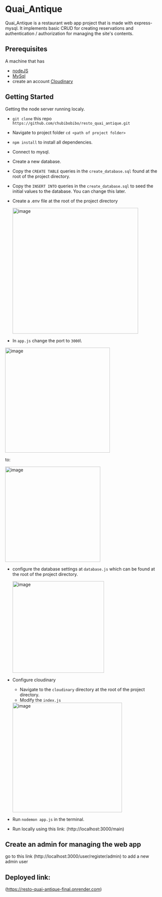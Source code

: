 # Quai_Antique

Quai_Antique is a restaurant web app project that is made with express-mysql. It implements basic CRUD for creating reservations and authentication / authorization for managing the site's contents.

## Prerequisites
A machine that has
- [nodeJS](https://nodejs.org/en)
- [MySql](https://dev.mysql.com/downloads/installer/)
- create an account [Cloudinary](https://cloudinary.com/users/register_free)

## Getting Started

Getting the node server running localy.
- `git clone` this repo `https://github.com/chubibobibo/resto_quai_antique.git`
- Navigate to project folder `cd <path of project folder>`
- `npm install` to install all dependencies.
- Connect to mysql.
- Create a new database.
- Copy the `CREATE TABLE` queries in the `create_database.sql` found at the root of the project directory.
- Copy the `INSERT INTO` queries in the `create_database.sql` to seed the initial values to the database. You can change this later.
- Create a .env file at the root of the project directory

    <img width="405" alt="image" src="https://user-images.githubusercontent.com/105818713/235437065-42613c24-91bd-4aee-a29c-ed3d125f7903.png">
   
- In `app.js` change the port to `3000`\

<img width="338" alt="image" src="https://user-images.githubusercontent.com/105818713/235450880-ea181b0e-46d3-40ab-858c-2dbedaa68810.png">

to:

<img width="307" alt="image" src="https://user-images.githubusercontent.com/105818713/235450999-238c5b35-6544-4646-8dd4-ccba1e235d3b.png">


- configure the database settings at `database.js` which can be found at the root of the project directory.

    <img width="295" alt="image" src="https://user-images.githubusercontent.com/105818713/235437270-c49f55ef-e8ff-445e-9b37-c00d1273fa6c.png">



- Configure cloudinary
  - Navigate to the `cloudinary` directory at the root of the project directory.
  - Modify the `index.js`
  
  <img width="353" alt="image" src="https://user-images.githubusercontent.com/105818713/235437320-f544a1a6-6c42-4bac-88e0-b9bcd6dcf748.png">


      
- Run `nodemon app.js` in the terminal.

- Run locally using this link: (http://localhost:3000/main)

## Create an admin for managing the web app
go to this link (http://localhost:3000/user/register/admin) to add a new admin user

## Deployed link: 
(https://resto-quai-antique-final.onrender.com)
